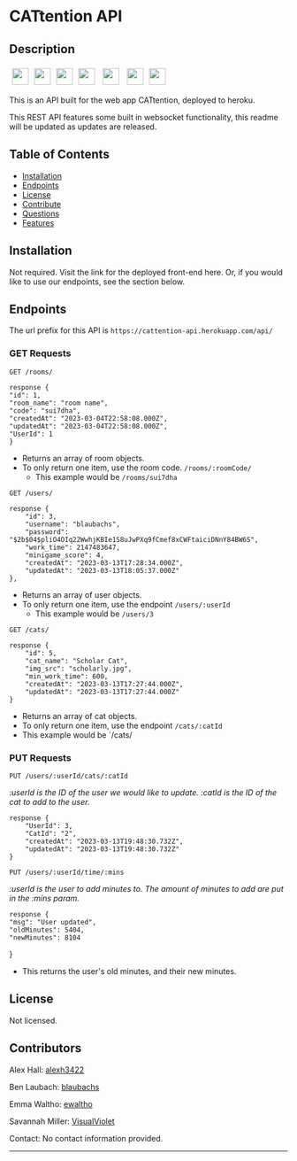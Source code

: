 # CATtention API

## Description

<img height=30 src="https://cdn.jsdelivr.net/gh/devicons/devicon/icons/javascript/javascript-original.svg" style="padding:5px;"/><img height=30 src="https://cdn.jsdelivr.net/gh/devicons/devicon/icons/nodejs/nodejs-plain-wordmark.svg" style="padding:5px;" /><img height=30 src="https://cdn.jsdelivr.net/gh/devicons/devicon/icons/express/express-original-wordmark.svg" style="padding:5px;"/><img height=30 src="https://cdn.jsdelivr.net/gh/devicons/devicon/icons/mysql/mysql-original-wordmark.svg" style="padding:5px;"/>
<img height=30 src="https://cdn.jsdelivr.net/gh/devicons/devicon/icons/sequelize/sequelize-original.svg" style="padding:5px;"/>
<img height=30 src="https://cdn.jsdelivr.net/gh/devicons/devicon/icons/heroku/heroku-original.svg" style="padding:5px;"/><img height=30 src="https://cdn.jsdelivr.net/gh/devicons/devicon/icons/socketio/socketio-original.svg" style="padding:5px;"/>
          
                                               

This is an API built for the web app CATtention, deployed to heroku.

This REST API features some built in websocket functionality, this readme will be updated as updates are released.

## Table of Contents

- [Installation](#installation)
- [Endpoints](#endpoints)
- [License](#license)
- [Contribute](#contribute)
- [Questions](#questions)
- [Features](#features)

## Installation

Not required. Visit the link for the deployed front-end here. Or, if you would like to use our endpoints, see the section below.

## Endpoints

The url prefix for this API is `https://cattention-api.herokuapp.com/api/`

### GET Requests

`GET /rooms/`

    response {
	"id": 1,
	"room_name": "room name",
	"code": "sui7dha",
	"createdAt": "2023-03-04T22:58:08.000Z",
	"updatedAt": "2023-03-04T22:58:08.000Z",
	"UserId": 1
    }

* Returns an array of room objects.
* To only return one item, use the room code. `/rooms/:roomCode/`
    * This example would be `/rooms/sui7dha`

`GET /users/`

    response {
		"id": 3,
		"username": "blaubachs",
		"password": "$2b$04$pliO4OIq22WwhjKBIe1S8uJwPXq9fCmef8xCWFtaiciDNnY84BW6S",
		"work_time": 2147483647,
		"minigame_score": 4,
		"createdAt": "2023-03-13T17:28:34.000Z",
		"updatedAt": "2023-03-13T18:05:37.000Z"
	},

* Returns an array of user objects.
* To only return one item, use the endpoint `/users/:userId`
    * This example would be `/users/3`

`GET /cats/`

    response {
		"id": 5,
		"cat_name": "Scholar Cat",
		"img_src": "scholarly.jpg",
		"min_work_time": 600,
		"createdAt": "2023-03-13T17:27:44.000Z",
		"updatedAt": "2023-03-13T17:27:44.000Z"
	}

* Returns an array of cat objects.
* To only return one item, use the endpoint `/cats/:catId`
 * This example would be `/cats/

### PUT Requests

`PUT /users/:userId/cats/:catId`

*:userId is the ID of the user we would like to update. :catId is the ID of the cat to add to the user.*

    response {
		"UserId": 3,
		"CatId": "2",
		"createdAt": "2023-03-13T19:48:30.732Z",
		"updatedAt": "2023-03-13T19:48:30.732Z"
	}

`PUT /users/:userId/time/:mins`

*:userId is the user to add minutes to. The amount of minutes to add are put in the :mins param.*

    response {
	"msg": "User updated",
	"oldMinutes": 5404,
	"newMinutes": 8104
}

* This returns the user's old minutes, and their new minutes.

## License

Not licensed.

## Contributors

Alex Hall: [alexh3422](https://github.com/alexh3422)

Ben Laubach: [blaubachs](https://github.com/blaubachs)

Emma Waltho: [ewaltho](https://github.com/ewaltho)

Savannah Miller: [VisualViolet](https://github.com/ewaltho)


Contact: No contact information provided.

---

